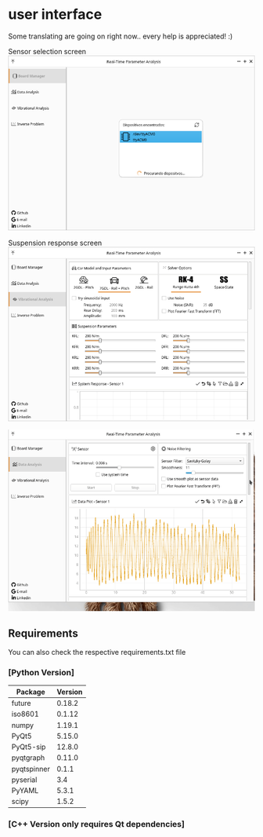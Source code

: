 # user interface
Some translating are going on right now.. every help is appreciated! :)

Sensor selection screen
![Screen_1](https://raw.githubusercontent.com/dferrazc/IPRJ/master/TCC/TCC_Vib_Analysis/Vib_Screen_1.png)

Suspension response screen
![Screen_2](https://raw.githubusercontent.com/dferrazc/IPRJ/master/TCC/TCC_Vib_Analysis/Vib_Screen_2.png)

![GIF_1](https://github.com/dferrazc/IPRJ/blob/master/TCC/TCC_Vib_Analysis/RTPA.gif)
## Requirements

You can also check the respective requirements.txt file
### [Python Version]
|   Package | Version|
|-----------|--------|
|future     | 0.18.2 |
|iso8601    | 0.1.12 |
|numpy      | 1.19.1 |
|PyQt5      | 5.15.0 |
|PyQt5-sip  | 12.8.0 |
|pyqtgraph  | 0.11.0 |
|pyqtspinner| 0.1.1  |
|pyserial   | 3.4    |
|PyYAML     | 5.3.1  |
|scipy      | 1.5.2  |


### [C++ Version only requires Qt dependencies]

